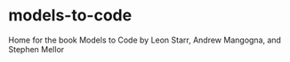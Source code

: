 # models-to-code
Home for the book Models to Code by Leon Starr, Andrew Mangogna, and Stephen Mellor
